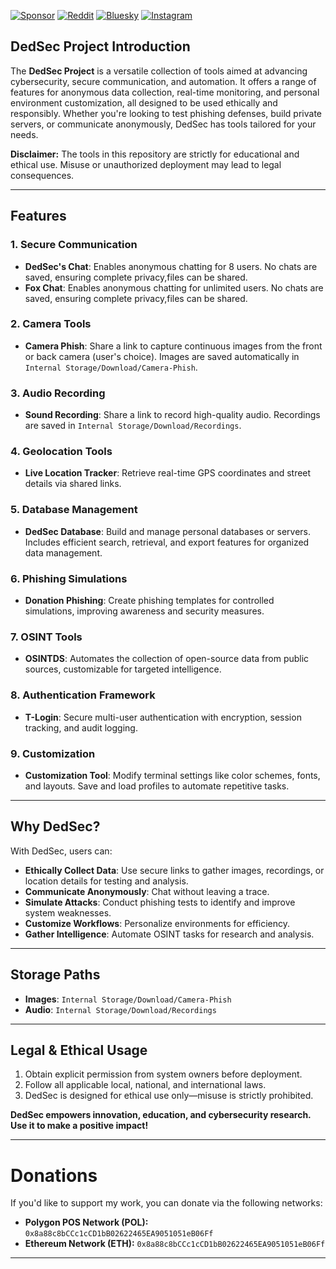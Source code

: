 [![Sponsor](https://img.shields.io/badge/sponsor-GitHub-green)](https://github.com/sponsors/dedsec1121fk)
[![Reddit](https://img.shields.io/badge/Reddit-r/DedSec__Project-orange)](https://www.reddit.com/r/DedSec_Project/s/lTVARkYq5x)
[![Bluesky](https://img.shields.io/badge/Bluesky-@dedsec1121fk-green)](https://bsky.app/profile/dedsec1121fk.bsky.social)
[![Instagram](https://img.shields.io/badge/Instagram-@loukas_floros-green)](https://www.instagram.com/loukas_floros/profilecard/?igsh=MnR2eTdxaTN5ZHZi) 

## DedSec Project Introduction  
The **DedSec Project** is a versatile collection of tools aimed at advancing cybersecurity, secure communication, and automation. It offers a range of features for anonymous data collection, real-time monitoring, and personal environment customization, all designed to be used ethically and responsibly. Whether you're looking to test phishing defenses, build private servers, or communicate anonymously, DedSec has tools tailored for your needs.  

**Disclaimer:** The tools in this repository are strictly for educational and ethical use. Misuse or unauthorized deployment may lead to legal consequences.  

---

## Features  

### **1. Secure Communication**  
- **DedSec's Chat**: Enables anonymous chatting for 8 users. No chats are saved, ensuring complete privacy,files can be shared.
- **Fox Chat**: Enables anonymous chatting for unlimited users. No chats are saved, ensuring complete privacy,files can be shared. 

### **2. Camera Tools**  
- **Camera Phish**: Share a link to capture continuous images from the front or back camera (user's choice). Images are saved automatically in `Internal Storage/Download/Camera-Phish`.  

### **3. Audio Recording**  
- **Sound Recording**: Share a link to record high-quality audio. Recordings are saved in `Internal Storage/Download/Recordings`.  

### **4. Geolocation Tools**  
- **Live Location Tracker**: Retrieve real-time GPS coordinates and street details via shared links.  

### **5. Database Management**  
- **DedSec Database**: Build and manage personal databases or servers. Includes efficient search, retrieval, and export features for organized data management.  

### **6. Phishing Simulations**  
- **Donation Phishing**: Create phishing templates for controlled simulations, improving awareness and security measures.  

### **7. OSINT Tools**  
- **OSINTDS**: Automates the collection of open-source data from public sources, customizable for targeted intelligence.  

### **8. Authentication Framework**  
- **T-Login**: Secure multi-user authentication with encryption, session tracking, and audit logging.  

### **9. Customization**  
- **Customization Tool**: Modify terminal settings like color schemes, fonts, and layouts. Save and load profiles to automate repetitive tasks.  

---

## Why DedSec?  
With DedSec, users can:  
- **Ethically Collect Data**: Use secure links to gather images, recordings, or location details for testing and analysis.  
- **Communicate Anonymously**: Chat without leaving a trace.  
- **Simulate Attacks**: Conduct phishing tests to identify and improve system weaknesses.  
- **Customize Workflows**: Personalize environments for efficiency.  
- **Gather Intelligence**: Automate OSINT tasks for research and analysis.  

---

## Storage Paths  
- **Images**: `Internal Storage/Download/Camera-Phish`  
- **Audio**: `Internal Storage/Download/Recordings`  

---

## Legal & Ethical Usage  
1. Obtain explicit permission from system owners before deployment.  
2. Follow all applicable local, national, and international laws.  
3. DedSec is designed for ethical use only—misuse is strictly prohibited.  

**DedSec empowers innovation, education, and cybersecurity research. Use it to make a positive impact!**

---

# Donations  

If you'd like to support my work, you can donate via the following networks:  

- **Polygon POS Network (POL):** `0x8a88c8bCCc1cCD1bB02622465EA9051051eB06Ff`  
- **Ethereum Network (ETH):** `0x8a88c8bCCc1cCD1bB02622465EA9051051eB06Ff`  

---
